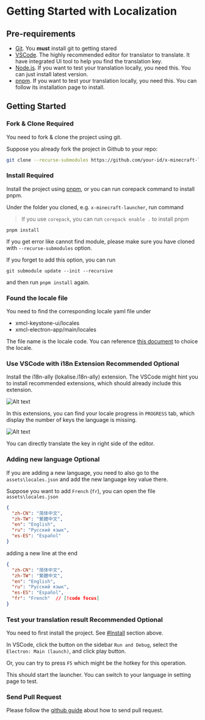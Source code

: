 
# Getting Started with Localization

## Pre-requirements

- [Git](https://git-scm.com/). You **must** install git to getting stared
- [VSCode](https://code.visualstudio.com/). The highly recommended editor for translator to translate. It have integrated UI tool to help you find the translation key.
- [Node.js](https://nodejs.org/). If you want to test your translation locally, you need this. You can just install latest version.
- [pnpm](https://pnpm.io/installation). If you want to test your translation locally, you need this. You can follow its installation page to install.

## Getting Started

### Fork & Clone <Badge type="danger">Required</Badge>

You need to fork & clone the project using git.

Suppose you already fork the project in Github to your repo:

```bash
git clone --recurse-submodules https://github.com/your-id/x-minecraft-launcher
```

### Install <Badge type="danger">Required</Badge>

Install the project using [pnpm](https://pnpm.io), or you can run corepack command to install pnpm.

Under the folder you cloned, e.g. `x-minecraft-launcher`, run command

> If you use `corepack`, you can run `corepack enable .` to install pnpm

```
pnpm install
```

If you get error like cannot find module, please make sure you have cloned with `--recurse-submodules` option.

If you forget to add this option, you can run

```
git submodule update --init --recursive
```

and then run `pnpm install` again.

### Found the locale file

You need to find the corresponding locale yaml file under

- xmcl-keystone-ui/locales
- xmcl-electron-app/main/locales

The file name is the locale code. You can reference [this document](http://man.hubwiz.com/docset/electron.docset/Contents/Resources/Documents/docs/api/locales.html) to choice the locale.

### Use VSCode with i18n Extension <Badge type="tip">Recommended</Badge> <Badge type="info">Optional</Badge>

Install the i18n-ally (lokalise.i18n-ally) extension. The VSCode might hint you to install recommended extensions, which should already include this extension.

![Alt text](/assets/i18n-sidebar.png)

In this extensions, you can find your locale progress in `PROGRESS` tab, which display the number of keys the language is missing.

![Alt text](/assets/i18n-edit.png)

You can directly translate the key in right side of the editor.

### Adding new language <Badge type="info">Optional</Badge>

If you are adding a new language, you need to also go to the `assets\locales.json` and add the new language key value there.

Suppose you want to add `French` (`fr`), you can open the file `assets\locales.json`

```json
{
  "zh-CN": "简体中文",
  "zh-TW": "繁體中文",
  "en": "English",
  "ru": "Русский язык",
  "es-ES": "Español"
}
```

adding a new line at the end

```json  {7}
{
  "zh-CN": "简体中文",
  "zh-TW": "繁體中文",
  "en": "English",
  "ru": "Русский язык",
  "es-ES": "Español",
  "fr": "French"  // [!code focus]
}
```

### Test your translation result <Badge type="tip">Recommended</Badge> <Badge type="info">Optional</Badge>

You need to first install the project. See [#Install](#install) section above.

In VSCode, click the button on the sidebar `Run and Debug`, select the `Electron: Main (launch)`, and click play button.

Or, you can try to press `F5` which might be the hotkey for this operation.

This should start the launcher. You can switch to your language in setting page to test.

### Send Pull Request

Please follow the [github guide](https://docs.github.com/en/pull-requests/collaborating-with-pull-requests/proposing-changes-to-your-work-with-pull-requests/creating-a-pull-request) about how to send pull request.
